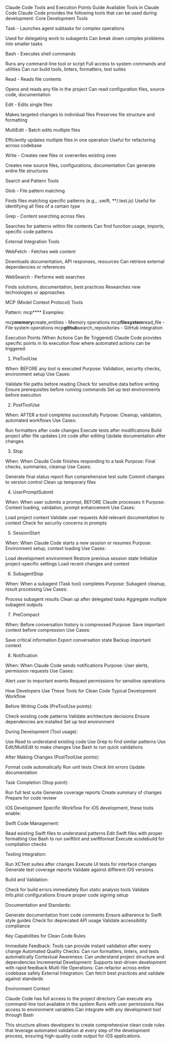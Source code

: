 Claude Code Tools and Execution Points Guide
Available Tools in Claude Code
Claude Code provides the following tools that can be used during development:
Core Development Tools

Task - Launches agent subtasks for complex operations

Used for delegating work to subagents
Can break down complex problems into smaller tasks

Bash - Executes shell commands

Runs any command-line tool or script
Full access to system commands and utilities
Can run build tools, linters, formatters, test suites

Read - Reads file contents

Opens and reads any file in the project
Can read configuration files, source code, documentation

Edit - Edits single files

Makes targeted changes to individual files
Preserves file structure and formatting

MultiEdit - Batch edits multiple files

Efficiently updates multiple files in one operation
Useful for refactoring across codebase

Write - Creates new files or overwrites existing ones

Creates new source files, configurations, documentation
Can generate entire file structures

Search and Pattern Tools

Glob - File pattern matching

Finds files matching specific patterns (e.g., .swift, \*\*/.test.js)
Useful for identifying all files of a certain type

Grep - Content searching across files

Searches for patterns within file contents
Can find function usage, imports, specific code patterns

External Integration Tools

WebFetch - Fetches web content

Downloads documentation, API responses, resources
Can retrieve external dependencies or references

WebSearch - Performs web searches

Finds solutions, documentation, best practices
Researches new technologies or approaches

MCP (Model Context Protocol) Tools

Pattern: mcp**<server>**<tool>
Examples:

mcp**memory**create_entities - Memory operations
mcp**filesystem**read_file - File system operations
mcp**github**search_repositories - GitHub integration

Execution Points (When Actions Can Be Triggered)
Claude Code provides specific points in its execution flow where automated actions can be triggered:

1. PreToolUse

When: BEFORE any tool is executed
Purpose: Validation, security checks, environment setup
Use Cases:

Validate file paths before reading
Check for sensitive data before writing
Ensure prerequisites before running commands
Set up test environments before execution

2. PostToolUse

When: AFTER a tool completes successfully
Purpose: Cleanup, validation, automated workflows
Use Cases:

Run formatters after code changes
Execute tests after modifications
Build project after file updates
Lint code after editing
Update documentation after changes

3. Stop

When: When Claude Code finishes responding to a task
Purpose: Final checks, summaries, cleanup
Use Cases:

Generate final status report
Run comprehensive test suite
Commit changes to version control
Clean up temporary files

4. UserPromptSubmit

When: When user submits a prompt, BEFORE Claude processes it
Purpose: Context loading, validation, prompt enhancement
Use Cases:

Load project context
Validate user requests
Add relevant documentation to context
Check for security concerns in prompts

5. SessionStart

When: When Claude Code starts a new session or resumes
Purpose: Environment setup, context loading
Use Cases:

Load development environment
Restore previous session state
Initialize project-specific settings
Load recent changes and context

6. SubagentStop

When: When a subagent (Task tool) completes
Purpose: Subagent cleanup, result processing
Use Cases:

Process subagent results
Clean up after delegated tasks
Aggregate multiple subagent outputs

7. PreCompact

When: Before conversation history is compressed
Purpose: Save important context before compression
Use Cases:

Save critical information
Export conversation state
Backup important context

8. Notification

When: When Claude Code sends notifications
Purpose: User alerts, permission requests
Use Cases:

Alert user to important events
Request permissions for sensitive operations

How Developers Use These Tools for Clean Code
Typical Development Workflow

Before Writing Code (PreToolUse points):

Check existing code patterns
Validate architecture decisions
Ensure dependencies are installed
Set up test environment

During Development (Tool usage):

Use Read to understand existing code
Use Grep to find similar patterns
Use Edit/MultiEdit to make changes
Use Bash to run quick validations

After Making Changes (PostToolUse points):

Format code automatically
Run unit tests
Check lint errors
Update documentation

Task Completion (Stop point):

Run full test suite
Generate coverage reports
Create summary of changes
Prepare for code review

iOS Development Specific Workflow
For iOS development, these tools enable:

Swift Code Management:

Read existing Swift files to understand patterns
Edit Swift files with proper formatting
Use Bash to run swiftlint and swiftformat
Execute xcodebuild for compilation checks

Testing Integration:

Run XCTest suites after changes
Execute UI tests for interface changes
Generate test coverage reports
Validate against different iOS versions

Build and Validation:

Check for build errors immediately
Run static analysis tools
Validate Info.plist configurations
Ensure proper code signing setup

Documentation and Standards:

Generate documentation from code comments
Ensure adherence to Swift style guides
Check for deprecated API usage
Validate accessibility compliance

Key Capabilities for Clean Code Rules

Immediate Feedback: Tools can provide instant validation after every change
Automated Quality Checks: Can run formatters, linters, and tests automatically
Contextual Awareness: Can understand project structure and dependencies
Incremental Development: Supports test-driven development with rapid feedback
Multi-file Operations: Can refactor across entire codebase safely
External Integration: Can fetch best practices and validate against standards

Environment Context

Claude Code has full access to the project directory
Can execute any command-line tool available in the system
Runs with user permissions
Has access to environment variables
Can integrate with any development tool through Bash

This structure allows developers to create comprehensive clean code rules that leverage automated validation at every step of the development process, ensuring high-quality code output for iOS applications.

